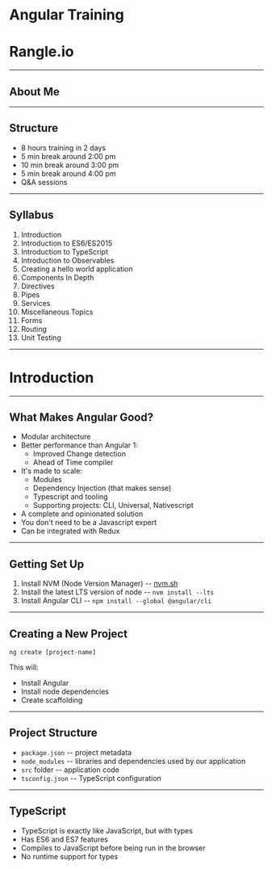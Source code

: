 # Angular Training

# Rangle.io

---

## About Me

---

## Structure

- 8 hours training in 2 days
- 5 min break around 2:00 pm
- 10 min break around 3:00 pm
- 5 min break around 4:00 pm
- Q&A sessions

---

## Syllabus

1. Introduction
1. Introduction to ES6/ES2015
1. Introduction to TypeScript
1. Introduction to Observables
1. Creating a hello world application
1. Components In Depth
1. Directives
1. Pipes
1. Services
1. Miscellaneous Topics
1. Forms
1. Routing
1. Unit Testing

---

# Introduction

---

## What Makes Angular Good?

- Modular architecture
- Better performance than Angular 1:
  - Improved Change detection
  - Ahead of Time compiler
- It's made to scale:
  - Modules
  - Dependency Injection (that makes sense)
  - Typescript and tooling
  - Supporting projects: CLI, Universal, Nativescript
- A complete and opinionated solution
- You don't need to be a Javascript expert
- Can be integrated with Redux


---

## Getting Set Up

1. Install NVM (Node Version Manager) -- [nvm.sh](http://nvm.sh)
1. Install the latest LTS version of node -- `nvm install --lts`
1. Install Angular CLI -- `npm install --global @angular/cli`

---

## Creating a New Project

`ng create [project-name]`

This will:

- Install Angular
- Install node dependencies
- Create scaffolding

---

## Project Structure

- `package.json` -- project metadata
- `node_modules` -- libraries and dependencies used by our application
- `src` folder -- application code
- `tsconfig.json` -- TypeScript configuration

---

## TypeScript

- TypeScript is exactly like JavaScript, but with types
- Has ES6 and ES7 features
- Compiles to JavaScript before being run in the browser
- No runtime support for types
